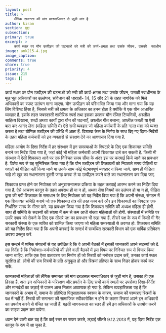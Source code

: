 ```yaml
---
layout: post
title: >
    लैंगिक समानता की मांग मानवाधिकार से जुड़ी मांग है
author: kiran
section: मुद्दा
subsection:
primary: true
excerpt: >
    कार्य स्थल पर यौन उत्पीड़न की घटनाओं को स्त्री की कार्य-क्षमता तथा उसके जीवन, उसकी  स्वाधीनता के मूल भूत अधिकारों का उल्लंघन,  संविधान की धाराओं- 14, 15 और 21 के तहत नागरिक को मिले अधिकारों का स्पष्ट उलंघन माना जाएगा.
image: ank215-4.jpg
image_caption: 
comments: true
share: true
priority: 4
issue: 215
tags: []
---
```


कार्य स्थल पर यौन उत्पीड़न की घटनाओं को स्त्री की कार्य-क्षमता तथा उसके जीवन, उसकी  स्वाधीनता के मूल भूत अधिकारों का उल्लंघन,  संविधान की धाराओं- 14, 15 और 21 के तहत नागरिक को मिले अधिकारों का स्पष्ट उलंघन माना जाएगा. यौन उत्पीड़न को परिभाषित किया गया और माना गया कि यह लिंग विशिष्ट हिंसा है, जिससे स्त्री की क्षमता के अधिकार का हनन होता है क्योंकि ये एक यौन आधारित व्यवहार हैं. इसके तहत जबरदस्ती शारीरिक स्पर्श तथा इसका प्रस्ताव यौन रंजित टिप्पणियों, अश्लील साहित्य दिखाना, शब्दों अथवा कार्यों द्वारा यौन की घटनाएँ, अश्लील गीत बजाना, अश्लील फबती या ऐसी बात कर आनंद लेना (महिला समिति में) ऐसे सभी व्यवहार जो महिला कर्मचारी के प्रति गलत मंशा को व्यक्त करता है तथा यौणिक उत्पीड़न की परिधि में आता हैं. विशाखा केस के निर्णय के साथ दिए गए दिशा-निर्देशों के तहत महिला कर्मचारी को इन व्यवहारों से संरक्षण देने का आश्वासन दिया गया है.

महिला आयोग के दिशा निर्देश में हर संस्थान में इन समस्याओं के निपटारे  के लिए एक शिकायत समिति बनाने का निर्देश दिया गया है, जहां कोई भी महिला कर्मचारी अपनी शिकायत दर्ज कर सकती है. किसी भी संस्थान में ऐसी शिकायत आने पर एक निश्चित समय सीमा के अंदर इस पर करवाई किये जाने का प्रावधान है. विशेष रूप से यह सुनिश्चित किया गया है कि यौन उत्पीड़न की शिकायतों को निपटाते समय पीड़ितों या गवाहों को पीड़ित नहीं किया जाये या उनके साथ कोई भेदभावपूर्ण व्यवहार न किया जाये. साथ ही पीड़िता चाहे तो खुद का स्थानांतरण दूसरी जगह करवा ले या उत्पीड़न करने वाले का स्थानांतरण कर दिया जाए.

शिकायत प्राप्त होने पर नियोक्ता  को अनुशासनात्मक प्रक्रिया के तहत करवाई आरम्भ करने का निर्देश दिया गया हैं. ऐसे आचरण कानून के तहत अपराध हों या न हों, अथवा सेवा नियमों का उलंघन हो या न हो, पीड़ित द्वारा की गयी शिकायत के समाधान के लिए नियोक्ता को यह निर्देश दिया गया हैं कि अपनी संस्था, संगठन में एक शिकायत समिति बनाये जो एक शिकायत तंत्र की  तरह काम करे और इन शिकायतों का निपटारा एक निर्धारित समय के भीतर करे. यह प्रावधान किया गया है कि शिकायत समिति की अध्यक्ष महिला ही होगी. साथ ही समिति के सदस्यों की संख्या में कम से कम आधी संख्या महिलाओं की होगी.  संस्थाओं में समिति पर उपरि दवाब को रोकने के लिए एक तीसरे पक्ष का प्रावधान भी रखा गया हैं.  तीसरे पक्ष के रूप में किसी भी गैर सरकारी संस्था के एक व्यक्ति को शामिल किया जाएगा जो महिला समस्याओं से अवगत हो. शिकायत समिति को यह निर्देश दिया गया हैं कि अपनी करवाई के सन्दर्भ में सम्बंधित सरकारी विभाग को एक वार्षिक प्रतिवेदन अवश्य प्रस्तुत करें.

इस सन्दर्भ में श्रमिक संगठनों से यह अपेक्षित है कि वे अपनी बैठकों में इसकी जानकारी अपने सदस्यों को दें. यह निर्देश है कि नियोक्ता-कर्मचारियों की होने वाली बैठकों में इस विषय पर निश्चित रूप से विचार किया जाना चाहिए. ताकि एक ऐसा वातावरण का निर्माण हों जो स्त्रियों को मनोबल प्रदान करें, उनका कार्य स्थल सुरक्षित हों. लोगों की राय स्त्रियों के प्रति अनुकूल हो और स्त्रियां  प्रतिष्ठा के साथ निडर होकर कार्य कर सकें.

कामकाजी महिलाओं की लैंगिक समानता की मांग दरअसल मानवाधिकार से जुड़ी मांग है,  उसका ही एक हिस्सा है.  अतः इन अधिकारों के परिरक्षण और प्रवर्तन के लिए सभी कार्य स्थलों पर उपरोक्त दिशा-निर्देश और मानदंडों का कड़ाई से पालन आज नितांत आवश्यक हो गया है. लेकिन व्यवहारिकता यह है कि जानकारी के अभाव में, समाज के प्रतिष्ठित पितृसतात्मक स्वरूप के कारण, समाज की परम्पराएं स्त्रियों के पक्ष में नहीं हैं.  स्त्रियों की समानता की सामाजिक स्वीकारोक्ति न होने के  कारण स्त्रियां अपने इन अधिकारों का उपयोग करने से वंचित रह जाती हैं. बढ़ती जागरूकता का स्तर ही हमें इन अधिकारों के उपयोग करने का साहस प्रदान कर पायेगा.

ध्यान देने वाली बात यह है कि कई स्तर पर सफर करते, लड़ाई जीतते 9.12.2013 में, यह दिशा निर्देश एक कानून के रूप में आ चुका है.